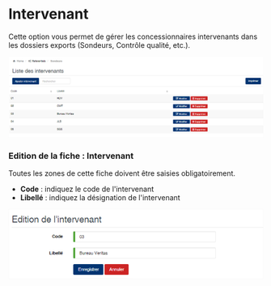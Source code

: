 # Intervenant

Cette option vous permet de gérer les concessionnaires intervenants dans les dossiers exports (Sondeurs, Contrôle qualité, etc.).

![](../../.gitbook/assets/intervenant1.png)

### **Edition de la fiche : Intervenant**

Toutes les zones de cette fiche doivent être saisies obligatoirement.

* **Code** : indiquez le code de l'intervenant
* **Libellé** : indiquez la désignation de l'intervenant



![](../../.gitbook/assets/intervenant2.png)
